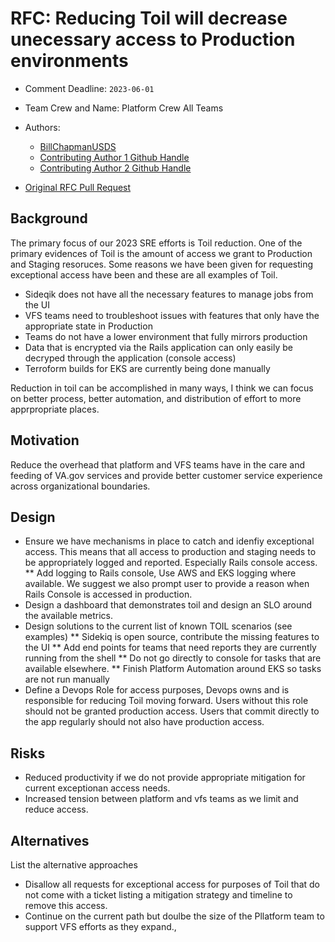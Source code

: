 # RFC: Reducing Toil will decrease unecessary access to Production environments 

* Comment Deadline: `2023-06-01`
* Team Crew and Name: Platform Crew All Teams
* Authors:
  * [BillChapmanUSDS](https://github.com/BillChapmanUSDS)
  * [Contributing Author 1 Github Handle](https://github.com/ContributingAuthor1Handle)
  * [Contributing Author 2 Github Handle](https://github.com/ContributingAuthor2Handle)

* [Original RFC Pull Request](https://github.com/department-of-veterans-affairs/va.gov-platform-arch/pull/-1)

## Background
   The primary focus of our 2023 SRE efforts is Toil reduction. One of the primary evidences of Toil is the amount of access we grant to Production and Staging resoruces.
Some reasons we have been given for requesting exceptional access have been and these are all examples of Toil. 

* Sideqik does not have all the necessary features to manage jobs from the UI
* VFS teams need to troubleshoot issues with features that only have the appropriate state in Production
* Teams do not have a lower environment that fully mirrors production
* Data that is encrypted via the Rails application can only easily be decryped through the application (console access) 
* Terroform builds for EKS are currently being done manually

Reduction in toil can be accomplished in many ways, I think we can focus on better process, better automation, and distribution of effort to more apprpropriate places. 

## Motivation
   Reduce the overhead that platform and VFS teams have in the care and feeding of VA.gov services and provide better customer service experience across organizational boundaries. 

## Design

* Ensure we have mechanisms in place to catch and idenfiy exceptional access. This means that all access to production and staging needs to be appropriately logged and reported. Especially Rails console access. 
  ** Add logging to Rails console, Use AWS and EKS logging where available. We suggest we also prompt user to provide a reason when Rails Console is accessed in production. 
*  Design a dashboard that demonstrates toil and design an SLO around the available metrics. 
* Design solutions to the current list of known TOIL scenarios (see examples) 
  ** Sidekiq is open source, contribute the missing features to the UI
  ** Add end points for teams that need reports they are currently running from the shell
  ** Do not go directly to console for tasks that are available elsewhere. 
  ** Finish Platform Automation around EKS so tasks are not run manually
* Define a Devops Role for access purposes, Devops owns and is responsible for reducing Toil moving forward. Users without this role should not be granted production access. Users that commit directly to the app regularly should not also have production access. 

## Risks

* Reduced productivity if we do not provide appropriate mitigation for current exceptionan access needs. 
* Increased tension between platform and vfs teams as we limit and reduce access. 


## Alternatives

List the alternative approaches

* Disallow all requests for exceptional access for purposes of Toil that do not come with a ticket listing a mitigation strategy and timeline to remove this access. 
* Continue on the current path but doulbe the size of the Pllatform team to support VFS efforts as they expand., 


